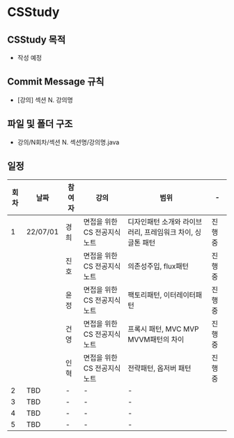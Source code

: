 # CSStudy

## CSStudy 목적
* 작성 예정

## Commit Message 규칙
* [강의] 섹션 N. 강의명
## 파일 및 폴더 구조
* 강의/N회차/섹션 N. 섹션명/강의명.java









## 일정

| 회차 | 날짜 | 참여자 | 강의 | 범위 | - | 
| --- | --- | --- | --- |--- | --- |
| 1 | 22/07/01 | 경희 | 면접을 위한 CS 전공지식 노트 | 디자인패턴 소개와 라이브러리, 프레임워크 차이, 싱글톤 패턴 | 진행 중 |
|   |          | 진호 | 면접을 위한 CS 전공지식 노트 | 의존성주입, flux패턴  | 진행 중 |
|   |          | 윤정 | 면접을 위한 CS 전공지식 노트 | 팩토리패턴, 이터레이터패턴 | 진행 중 |
|   |          | 건영 | 면접을 위한 CS 전공지식 노트 | 프록시 패턴, MVC MVP MVVM패턴의 차이 | 진행 중 |
|   |          | 인혁 | 면접을 위한 CS 전공지식 노트 | 전략패턴, 옵저버 패턴 | 진행 중 |
2 | TBD | - | - | - |  
3 | TBD | - | - | - |  
4 | TBD | - | - | - |  
5 | TBD | - | - | - |  
